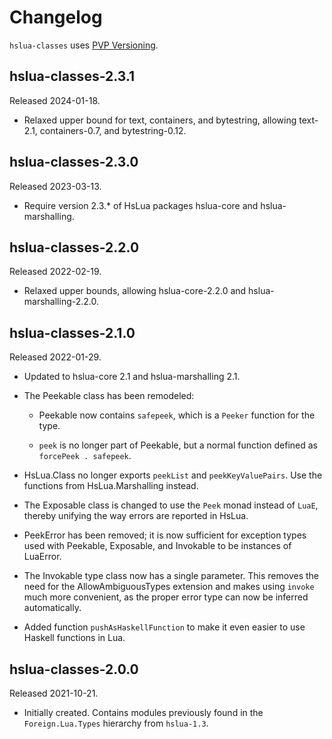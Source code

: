 # Changelog

`hslua-classes` uses [PVP Versioning][].


## hslua-classes-2.3.1

Released 2024-01-18.

-   Relaxed upper bound for text, containers, and bytestring,
    allowing text-2.1, containers-0.7, and bytestring-0.12.

## hslua-classes-2.3.0

Released 2023-03-13.

-   Require version 2.3.* of HsLua packages hslua-core and
    hslua-marshalling.

## hslua-classes-2.2.0

Released 2022-02-19.

-   Relaxed upper bounds, allowing hslua-core-2.2.0 and
    hslua-marshalling-2.2.0.

## hslua-classes-2.1.0

Released 2022-01-29.

-   Updated to hslua-core 2.1 and hslua-marshalling 2.1.

-   The Peekable class has been remodeled:

    -   Peekable now contains `safepeek`, which is a `Peeker`
        function for the type.

    -   `peek` is no longer part of Peekable, but a normal
        function defined as `forcePeek . safepeek`.

-   HsLua.Class no longer exports `peekList` and
    `peekKeyValuePairs`. Use the functions from HsLua.Marshalling
    instead.

-   The Exposable class is changed to use the `Peek` monad
    instead of `LuaE`, thereby unifying the way errors are
    reported in HsLua.

-   PeekError has been removed; it is now sufficient for
    exception types used with Peekable, Exposable, and Invokable
    to be instances of LuaError.

-   The Invokable type class now has a single parameter. This
    removes the need for the AllowAmbiguousTypes extension and
    makes using `invoke` much more convenient, as the proper error
    type can now be inferred automatically.

-   Added function `pushAsHaskellFunction` to make it even easier
    to use Haskell functions in Lua.

## hslua-classes-2.0.0

Released 2021-10-21.

-   Initially created. Contains modules previously found in the
    `Foreign.Lua.Types` hierarchy from `hslua-1.3`.

  [PVP Versioning]: https://pvp.haskell.org
